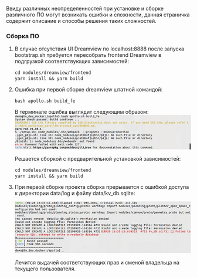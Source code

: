 Ввиду различных неопределенностей при установке и сборке различного ПО могут возникать ошибки и сложности, данная страничка содержит описание и способы решения таких сложностей.

### Сборка ПО

1. В случае отсутствия UI Dreamview по localhost:8888 после запуска bootstrap.sh требуется пересобрать frontend Dreamview в подгрузкой соответствующих зависимостей:

    ```
    cd modules/dreamview/frontend
    yarn install && yarn build
    ```


2. Ошибка при первой сборке dreamview штатной командой:

    ```
    bash apollo.sh build_fe
    ```

    В терминале ошибка выглядит следующим образом:
    ![](images/errors/dream_front_build_yarn.png)

    Решается сборкой с предварительной установкой зависимостей:

    ```
    cd modules/dreamview/frontend
    yarn install && yarn build
    ```


3. При первой сборке проекта сборка прерывается с ошибкой доступа к директории data/log и файлу data/kv_db.sqlite:

    ![](images/errors/kv_db_perm.png)

    Лечится выдачей соответствующих прав и сменой владельца на текущего пользователя.
